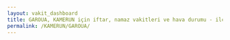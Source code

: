 ```yaml
---
layout: vakit_dashboard
title: GAROUA, KAMERUN için iftar, namaz vakitleri ve hava durumu - ilçe/eyalet seç
permalink: /KAMERUN/GAROUA/
---
```


<script type="text/javascript">
  var GLOBAL_COUNTRY = 'KAMERUN';
  var GLOBAL_CITY = 'GAROUA';
  var GLOBAL_STATE = '';
  var lat = 72;
  var lon = 21;
</script>
